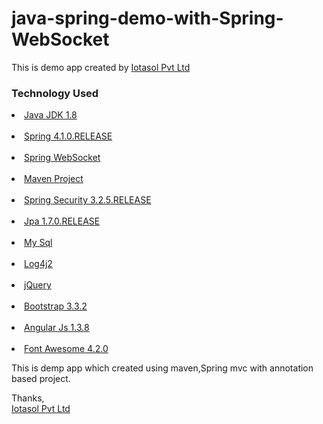 # java-spring-demo-with-Spring-WebSocket

This is demo app created by  <a  href="http://iotasol.com/">Iotasol Pvt Ltd</a>

<h3>Technology Used</h3>

<ui>
    <li><a  href="http://www.oracle.com/technetwork/java/javase/overview/java8-2100321.html">Java JDK 1.8</a></li>
    <br>
    <li><a  href="#">Spring 4.1.0.RELEASE</a></li>
    <br>
    <li><a  href="#">Spring WebSocket</a></li>
    <br>
    <li><a  href="#">Maven Project</a></li>
    <br>
    <li><a  href="#">Spring Security 3.2.5.RELEASE</a></li>
    <br>
    <li><a  href="#">Jpa 1.7.0.RELEASE</a></li>
    <br>
    <li><a  href="#">My Sql</a></li>
    <br>
    <li><a  href="#">Log4j2</a></li>
    <br>
    <li><a  href="#">jQuery</a></li>
    <br>
    <li><a  href="#">Bootstrap 3.3.2</a></li>
    <br>
    <li><a  href="#">Angular Js 1.3.8</a></li>
    <br>
    <li><a  href="#">Font Awesome 4.2.0 </a></li>
    
</ui>

This is demp app which created using maven,Spring mvc with annotation based project.

Thanks,
<br>
<a  href="http://iotasol.com/">Iotasol Pvt Ltd</a>

